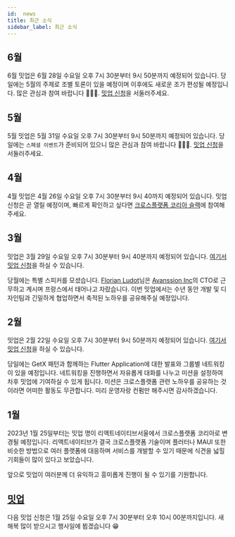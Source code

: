 ```yaml
---
id:  news
title: 최근 소식
sidebar_label: 최근 소식
---
```


## 6월
6월 밋업은 6월 28일 수요일 오후 7시 30분부터 9시 50분까지 예정되어 있습니다. 당일에는 5월의 주제로 조별 토론이 있을 예정이며 이후에도 새로운 조가 편성될 예정입니다. 많은 관심과 참여 바랍니다 🙇🏻‍♂️. [밋업 신청](https://www.meetup.com/ko-KR/crossplatformkorea/events/293904379)을 서둘러주세요.

## 5월
5월 밋업은 5월 31일 수요일 오후 7시 30분부터 9시 50분까지 예정되어 있습니다. 당일에는 `스페셜 이벤트`가 준비되어 있으니 많은 관심과 참여 바랍니다 🙇🏻‍♂️. [밋업 신청](https://www.meetup.com/ko-KR/crossplatformkorea/events/293270174)을 서둘러주세요.

## 4월
4월 밋업은 4월 26일 수요일 오후 7시 30분부터 9시 40까지 예정되어 있습니다. 밋업 신청은 곧 열릴 예정이며, 빠르게 확인하고 싶다면 [크로스플랫폼 코리아 슬랙](https://dooboolab.com/joinCPKorea)에 참여해주세요.

## 3월
밋업은 3월 29일 수요일 오후 7시 30분부터 9시 40분까지 예정되어 있습니다.
[여기서 밋업 신청](https://www.meetup.com/ko-KR/crossplatformkorea/events/291975474)을 하실 수 있습니다.

당월에는 특별 스피커를 모셨습니다. [Florian Ludot](https://github.com/florianldt)님은 [Avanssion Inc](https://avanssion.com)의 CTO로 근무하고 계시며 프랑스에서 태어나고 자랐습니다. 이번 밋업에서는 수년 동안 개발 및 디자인팀과 긴밀하게 협업하면서 축적된 노하우를 공유해주실 예정입니다.

## 2월
밋업은 2월 22일 수요일 오후 7시 30분부터 9시 50분까지 예정되어 있습니다.
[여기서 밋업 신청](https://www.meetup.com/ko-KR/crossplatformkorea/events/291351883)을 하실 수 있습니다.

당일에는 GetX 패턴과 함께하는 Flutter Application에 대한 발표와 그룹별 네트워킹이 있을 예정입니다. 네트워킹을 진행하면서 자유롭게 대화를 나누고 미션을 설정하여 차후 밋업에 기여하실 수 있게 됩니다.
미션은 크로스플랫폼 관련 노하우를 공유하는 것이라면 어떠한 활동도 무관합니다. 미리 운영자랑 컨펌만 해주시면 감사하겠습니다.

## 1월

2023년 1월 25일부터는 밋업 명이 리액트네이티브서울에서 크로스플랫폼 코리아로 변경될 예정입니다.
리액트네이티브가 결국 크로스플랫폼 기술이며 플러터나 MAUI 또한 비슷한 방법으로 여러 플랫폼에 대응하며 서비스를 개발할 수 있기 때문에 식견을 넓힐 기회들이 많이 있다고 보았습니다.

앞으로 밋업이 여러분께 더 유익하고 흥미롭게 진행이 될 수 있기를 기원합니다.

## [밋업](https://www.meetup.com/ko-KR/crossplatformkorea/events/290799845)

다음 밋업 신청은 1월 25일 수요일 오후 7시 30분부터 오후 10시 00분까지입니다. 새해복 많이 받으시고 행사일에 뵙겠습니다 😁

